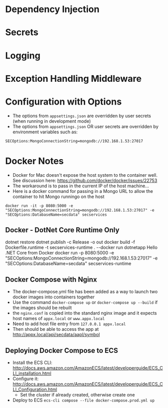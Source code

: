 # Dependency Injection

# Secrets

# Logging

# Exception Handling Middleware

# Configuration with Options
* The options from `appsettings.json` are overridden by user secrets (when running in development mode)
* The options from `appsettings.json` OR user secrets are overridden by environment variables such as:
```
SECOptions:MongoConnectionString=mongodb://192.168.1.53:27017
```

# Docker Notes
* Docker for Mac doesn't expose the host system to the container well.  See discussion here: https://github.com/docker/docker/issues/22753
* The workaround is to pass in the current IP of the host machine... 
* Here is a docker command for passing in a Mongo URL to allow the container to hit Mongo runningo on the host

```
docker run -it -p 8080:5000 -e "SECOptions:MongoConnectionString=mongodb://192.168.1.53:27017" -e "SECOptions:DatabaseName=secdata" secservices
```

## Docker - DotNet Core Runtime Only
dotnet restore
dotnet publish -c Release -o out
docker build -f Dockerfile.runtime -t secservices-runtime .
--docker run dotnetapp Hello .NET Core from Docker
docker run -p 8080:5000 -e "SECOptions:MongoConnectionString=mongodb://192.168.1.53:27017" -e "SECOptions:DatabaseName=secdata" secservices-runtime

## Docker Compose with Nginx
* The docker-compose.yml file has been added as a way to launch two docker images into containers together
* Use the command `docker-compose up` or `docker-compose up --build` if the images should be rebuilt
* the `nginx.conf` is copied into the standard nginx image and it expects host names of `appx.local` or `www.appx.local`
* Need to add host file entry from `127.0.0.1 appx.local`
* Then should be able to access the app at http://appx.local/api/secdata/aapl/symbol

## Deploying Docker Compose to ECS
* Install the ECS CLI: http://docs.aws.amazon.com/AmazonECS/latest/developerguide/ECS_CLI_installation.html
* Configure it: http://docs.aws.amazon.com/AmazonECS/latest/developerguide/ECS_CLI_Configuration.html
    * Set the cluster if already created, otherwise create one
* Deploy to ECS `ecs-cli compose --file docker-compose.prod.yml up`